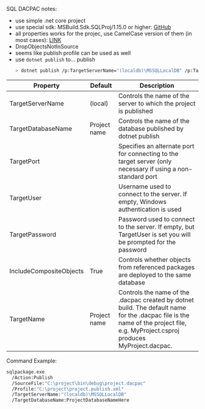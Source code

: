 SQL DACPAC notes:

* use simple .net core project
* use special sdk: MSBuild.Sdk.SQLProj/1.15.0 or higher: [GitHub](https://github.com/rr-wfm/MSBuild.Sdk.SqlProj#msbuildsdksqlproj)
* all properties works for the projec, use CamelCase version of them (in most cases):
  [LINK](https://docs.microsoft.com/en-us/dotnet/api/microsoft.sqlserver.dac.dacdeployoptions.dropobjectsnotinsource?view=sql-dacfx-150)
* DropObjectsNotInSource
* seems like publish profile can be used as well
* use `dotnet publish` to... publish
  ```bash
  > dotnet publish /p:TargetServerName="(localdb)\MSSQLLocalDB" /p:TargetDatabaseName=DatabaseNameHere
  ```


|Property                 |Default          |Description|
|-------------------------|-----------------|------------|
|TargetServerName	        |(local)	        |Controls the name of the server to which the project is published|
|TargetDatabaseName	      |Project name	    |Controls the name of the database published by dotnet publish|
|TargetPort		            |                 |Specifies an alternate port for connecting to the target server (only necessary if using a non-standard port|
|TargetUser		            |                 |Username used to connect to the server. If empty, Windows authentication is used|
|TargetPassword		        |                 |Password used to connect to the server. If empty, but TargetUser is set you will be prompted for the password|
|IncludeCompositeObjects	|True	            |Controls whether objects from referenced packages are deployed to the same database|
|TargetName	              |Project name	    |Controls the name of the .dacpac created by dotnet build. The default name for the .dacpac file is the name of the project file, e.g. MyProject.csproj produces MyProject.dacpac.|


Command Example:

```bash
sqlpackage.exe
  /Action:Publish
  /SourceFile:"C:\project\bin\debug\project.dacpac"
  /Profile:"C:\project\project.publish.xml"
  /TargetServerName:"(localdb)\MSSQLLocalDB"
  /TargetDatabaseName:ProjectDatabaseNameHere
```